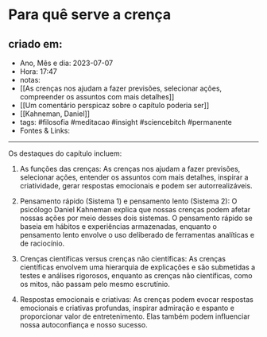 # Para quê serve a crença

## criado em: 
-  Ano, Mês e dia: 2023-07-07
- Hora: 17:47
- notas: 
- [[As crenças nos ajudam a fazer previsões, selecionar ações, compreender os assuntos com mais detalhes]]
- [[Um comentário perspicaz sobre o capítulo poderia ser]] 
- [[Kahneman, Daniel]]
- tags: #filosofia #meditacao #insight #sciencebitch #permanente
- Fontes & Links: 
---

Os destaques do capítulo incluem:

1. As funções das crenças: As crenças nos ajudam a fazer previsões, selecionar ações, entender os assuntos com mais detalhes, inspirar a criatividade, gerar respostas emocionais e podem ser autorrealizáveis.

2. Pensamento rápido (Sistema 1) e pensamento lento (Sistema 2): O psicólogo Daniel Kahneman explica que nossas crenças podem afetar nossas ações por meio desses dois sistemas. O pensamento rápido se baseia em hábitos e experiências armazenadas, enquanto o pensamento lento envolve o uso deliberado de ferramentas analíticas e de raciocínio.

3. Crenças científicas versus crenças não científicas: As crenças científicas envolvem uma hierarquia de explicações e são submetidas a testes e análises rigorosos, enquanto as crenças não científicas, como os mitos, não passam pelo mesmo escrutínio.

4. Respostas emocionais e criativas: As crenças podem evocar respostas emocionais e criativas profundas, inspirar admiração e espanto e proporcionar valor de entretenimento. Elas também podem influenciar nossa autoconfiança e nosso sucesso.
